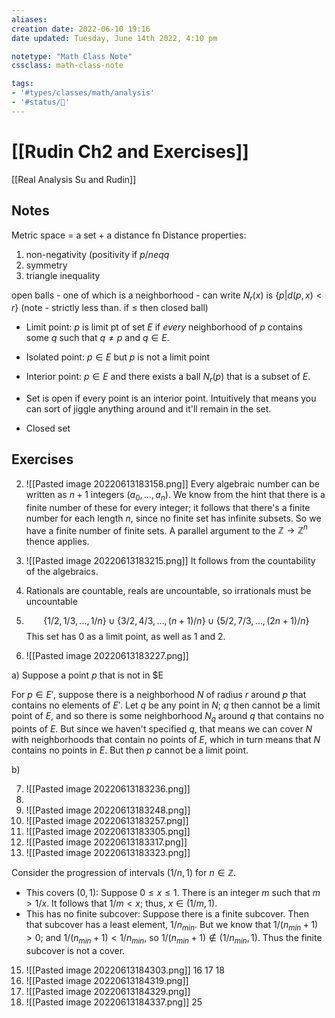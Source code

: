 ```yaml
---
aliases:
creation date: 2022-06-10 19:16
date updated: Tuesday, June 14th 2022, 4:10 pm

notetype: "Math Class Note"
cssclass: math-class-note

tags: 
- '#types/classes/math/analysis'
- '#status/🚧'
---
```


# [[Rudin Ch2 and Exercises]]
[[Real Analysis Su and Rudin]]

## Notes

Metric space = a set + a distance fn
Distance properties:
1) non-negativity (positivity if $p /neq q$
2) symmetry
3) triangle inequality 


open balls - one of which is a neighborhood - can write $N_r(x)$ is $\{ p | d(p,x)<r \}$ (note - strictly less than. if $\leq$ then closed ball)


- Limit point: $p$ is limit pt of set $E$ if *every* neighborhood of $p$ contains some $q$ such that $q \neq p$ and $q \in E$.
- Isolated point: $p \in E$ but $p$ is not a limit point
- Interior point: $p \in E$ and there exists a ball $N_r(p)$ that is a subset of $E$. 

- Set is open if every point is an interior point. Intuitively that means you can sort of jiggle anything around and it'll remain in the set.
- Closed set 



## Exercises

2) ![[Pasted image 20220613183158.png]]
Every algebraic number can be written as $n+1$ integers $(a_0, \ldots, a_n)$. We know from the hint that there is a finite number of these for every integer; it follows that there's a finite number for each length $n$, since no finite set has infinite subsets. So we have a finite number of finite sets. A parallel argument to the $\mathbb Z \to \mathbb Z^n$ thence applies. 

3) ![[Pasted image 20220613183215.png]]
It follows from the countability of the algebraics.

4) Rationals are countable, reals are uncountable, so irrationals must be uncountable

5) $$ \{1/2, 1/3, \ldots, 1/n\} \cup \{3/2, 4/3, \ldots, (n+1)/n\} \cup \{5/2, 7/3, \ldots, (2n + 1)/n\} $$
This set has $0$ as a limit point, as well as $1$ and $2$. 

6) ![[Pasted image 20220613183227.png]]

a) Suppose a point $p$ that is not in $E



For $p \in E'$, suppose there is a neighborhood $N$ of radius $r$ around $p$ that contains no elements of $E'$. Let $q$ be any point in $N$; $q$ then cannot be a limit point of $E$, and so there is some neighborhood $N_q$ around $q$ that contains no points of $E$. But since we haven't specified $q$, that means we can cover $N$ with neighborhoods that contain no points of $E$, which in turn means that $N$ contains no points in $E$. But then $p$ cannot be a limit point. 



b) 

7) ![[Pasted image 20220613183236.png]]
8) 
9) ![[Pasted image 20220613183248.png]]
10) ![[Pasted image 20220613183257.png]]
11) ![[Pasted image 20220613183305.png]]
12) ![[Pasted image 20220613183317.png]]
14) ![[Pasted image 20220613183323.png]]

Consider the progression of intervals $(1/n, 1)$ for $n \in \mathbb{Z}$. 
- This covers $(0,1$): Suppose $0 \leq x \leq 1$. There is an integer $m$ such that $m > 1/x$. It follows that $1/m < x$; thus, $x \in (1/m, 1)$. 
- This has no finite subcover: Suppose there is a finite subcover. Then that subcover has a least element, $1/n_{min}$. But we know that  $1/(n_{min} + 1) >0$; and $1/(n_{min} + 1) < 1/n_{min}$, so $1/(n_{min} + 1) \notin (1/n_{min}, 1)$. Thus the finite subcover is not a cover. 

15) ![[Pasted image 20220613184303.png]]
16
17
18
19) ![[Pasted image 20220613184319.png]]
22) ![[Pasted image 20220613184329.png]]
24) ![[Pasted image 20220613184337.png]]
25
